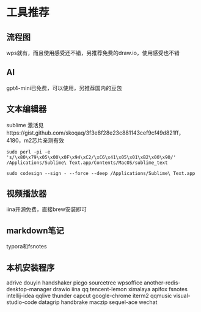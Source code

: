 # 工具推荐

## 流程图


wps就有，而且使用感受还不错，另推荐免费的draw.io，使用感受也不错


## AI


gpt4-mini已免费，可以使用，另推荐国内的豆包


## 文本编辑器

sublime 激活见https://gist.github.com/skoqaq/3f3e8f28e23c881143cef9cf49d821ff，4180，m2芯片亲测有效

```shell
sudo perl -pi -e 's/\x80\x79\x05\x00\x0F\x94\xC2/\xC6\x41\x05\x01\xB2\x00\x90/' /Applications/Sublime\ Text.app/Contents/MacOS/sublime_text

sudo codesign --sign - --force --deep /Applications/Sublime\ Text.app
```

## 视频播放器

iina开源免费，直接brew安装即可

## markdown笔记

typora和fsnotes

## 本机安装程序

adrive
douyin
handshaker
picgo
sourcetree
wpsoffice
another-redis-desktop-manager
drawio
iina
qq
tencent-lemon
ximalaya
apifox
fsnotes
intellij-idea
qqlive
thunder
capcut
google-chrome
iterm2
qqmusic
visual-studio-code
datagrip
handbrake
maczip
sequel-ace
wechat
